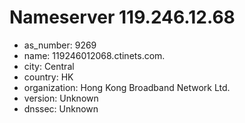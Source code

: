 # Nameserver 119.246.12.68

* as_number: 9269
* name: 119246012068.ctinets.com.
* city: Central
* country: HK
* organization: Hong Kong Broadband Network Ltd.
* version: Unknown
* dnssec: Unknown
